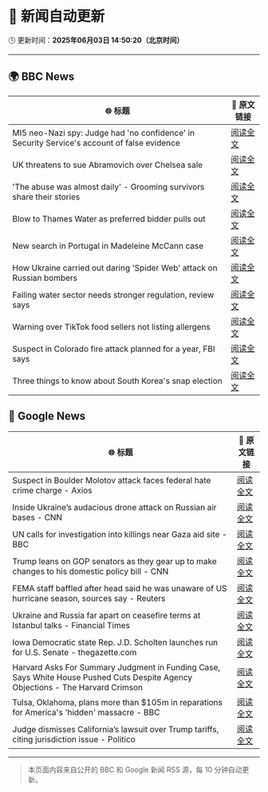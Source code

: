 # 🧠 新闻自动更新

🕒 更新时间：**2025年06月03日 14:50:20（北京时间）**

---

## 🌍 BBC News

| 🌐 标题 | 🔗 原文链接 |
|--------|-------------|
| MI5 neo-Nazi spy: Judge had 'no confidence' in Security Service's account of false evidence | [阅读全文](https://www.bbc.com/news/articles/cy0jdzngx2vo) |
| UK threatens to sue Abramovich over Chelsea sale | [阅读全文](https://www.bbc.com/news/articles/cvgn45d72eyo) |
| 'The abuse was almost daily' - Grooming survivors share their stories | [阅读全文](https://www.bbc.com/news/articles/c62n72mj113o) |
| Blow to Thames Water as preferred bidder pulls out | [阅读全文](https://www.bbc.com/news/articles/c93leknykvyo) |
| New search in Portugal in Madeleine McCann case | [阅读全文](https://www.bbc.com/news/articles/c5y8jmkr3j7o) |
| How Ukraine carried out daring 'Spider Web' attack on Russian bombers | [阅读全文](https://www.bbc.com/news/articles/cq69qnvj6nlo) |
| Failing water sector needs stronger regulation, review says | [阅读全文](https://www.bbc.com/news/articles/cz70g4vgdnxo) |
| Warning over TikTok food sellers not listing allergens | [阅读全文](https://www.bbc.com/news/articles/c9djwv3q6w9o) |
| Suspect in Colorado fire attack planned for a year, FBI says | [阅读全文](https://www.bbc.com/news/articles/cy8ng0g4k2no) |
| Three things to know about South Korea's snap election | [阅读全文](https://www.bbc.com/news/videos/c3rpz380vpdo) |

## 📰 Google News

| 🌐 标题 | 🔗 原文链接 |
|--------|-------------|
| Suspect in Boulder Molotov attack faces federal hate crime charge - Axios | [阅读全文](https://news.google.com/rss/articles/CBMigwFBVV95cUxQazJFazRFcWhjR3otX3QtNno0ZERfekR4T2hJX3NaeE1xX1ZNUUtkTW5KVV9pRmZ5c2dwN2lHY19yMEJvYWdKa3RxbEdUd2h5cVpHWjNwZXIxYzZISm1PbmdBeVBVOUlqYlU3YkxYQjluS3JWdlh6Vk1Ya1BSV0JJZkNXbw?oc=5) |
| Inside Ukraine’s audacious drone attack on Russian air bases - CNN | [阅读全文](https://news.google.com/rss/articles/CBMimgFBVV95cUxPOC1jVzNBVEhIbWFOZmZ1N0VLU256cUJsSE1Qc2VCWktHQkxOaEdJWlQxRTVfQU9CN3VkaGVmU2pWWE9OdWdiSVNOQWRtbEdTdEM3cG5aY2pyT2pPU2gxSFJZakVVMS1wYnZYNDlIS1R3VDBPWDBIRTg5bU5RTS10SjJ0dFkyWDg2Ujh1WEJUZTFJaXM0M1N4NFZ30gGfAUFVX3lxTFBCU1drSUVYbkRBM1dKUEE4ZXNIbk9rc1JTUVVQem9RLW44T3hxcWdZTTREcTVLakxFZXJGdlozSEdIQ2M4aTZvSW9QaFF5V25oaUVhSUdqTGUxQW5BVnU0T2RheUhQYzFXUHg5N01MbWVXR0RDakVWSEdaNWlWV1c5VTBjVkVwN2dUaVNSaXcwdkNHZkVZelRjVllJYzk3MA?oc=5) |
| UN calls for investigation into killings near Gaza aid site - BBC | [阅读全文](https://news.google.com/rss/articles/CBMiWkFVX3lxTE90dmVBNVNGd2FKZ1o1QUstczlmUVF2bDExSUlVcS1kNXc3cTZnSWhtRm1DdzBDTlpLRUQyTFdFbkRlaG1KeWxZVGxYV0I4LThqa0g5akZua2VNZ9IBX0FVX3lxTE1WdjlLRlFqZmpWTlVNZHVCb3NaWWF0ZmR4TnRQOTZLc0MzOHBRcFd6Q3pkM2FHTzRoSTlrOFhCeVFnSnI0LWJpQ1RwMHdBcTRQcEhQUUd3SnJzS2tzNTJB?oc=5) |
| Trump leans on GOP senators as they gear up to make changes to his domestic policy bill - CNN | [阅读全文](https://news.google.com/rss/articles/CBMiekFVX3lxTE95VHQ0c3l2X29oal9QeU5obl9BMHdGQURLV3JVcHJBZmZzWmxpdlV6Y25tVWpCckgtOUNDQU9MMDRKdEpRVkFkbnZDRnZfWGdPUmNLTWU5MlBGd3lsMEFBQ01UaDh4TjBwTXRkMEhIZ1FHbDBKQUtaRXpR0gF_QVVfeXFMUGx4YzZpSDZpOVB4RlF0NGZVdzVjR2NBN29PYUFKUU5DYXpBTU90ZlZBWFlZVDFUeHM3WnpCbHBjQWNfUk9oT1MwS2NTVjFQdzBTT3AzRnVadExuMUFpRUJYVW5OUWdjVnF2NkQxUTJkakNDVnlkVDBuVlJZS2Q2OA?oc=5) |
| FEMA staff baffled after head said he was unaware of US hurricane season, sources say - Reuters | [阅读全文](https://news.google.com/rss/articles/CBMiwAFBVV95cUxNLXh2NXgxaU9CbkNfX2JXUHd0elljM3B6bkRSd2VZVHJoRURfM3VhTk9GYmFzMHdTX3JmR0hjNHhLNG9hcEtuRlQ3SVdoRGRWb3hJR2F0azlwZU5IaG0zXzRBR1VNbWRHSHJJVUp2Uno1VnB2NUJ0Nm55ZjVCaWpXcGpKSVJnbzFTVzhkT015enpHNlRjYUNqdU1sdkNaTUNyblB0QWV6TDRveWxEYy1pT2ZpOFVwVk1CUmNCODFQSFg?oc=5) |
| Ukraine and Russia far apart on ceasefire terms at Istanbul talks - Financial Times | [阅读全文](https://news.google.com/rss/articles/CBMicEFVX3lxTFBpR3YwREh4UFZOTXd3R19mS1RqZWRodjVNbHd1U1NVRkhsM2FQdWlQZUdEcjRCYkJ5ZkZiSEZqeUZla2kyNDBweGoxNnphRnN5LTVjNndFZm1mS3NWQlpDblVZVl8wQUxVU1FSQTlKeUE?oc=5) |
| Iowa Democratic state Rep. J.D. Scholten launches run for U.S. Senate - thegazette.com | [阅读全文](https://news.google.com/rss/articles/CBMitAFBVV95cUxQdG5MZldjZm82TE9va1BTVFpWbG5rbWtCM3c3V1hTQ2ZUcW5uYmVBeEJLZGJZUkg2Y0VBQy1hMFRIWHpPcnQ3U3R6QXFRTkx1d3FqUVEtMklYeUItZHZKUGRmOTFHTzhlM3dUUlJEOS13cjZDQm1rZkdXVmdLWmxvRERIMXhNUzBINV9PUkd5VGpYTFpyYjIybURqc3Q2WjJzNmhwUkI2NnBqSGhGVkY3clBOaXk?oc=5) |
| Harvard Asks For Summary Judgment in Funding Case, Says White House Pushed Cuts Despite Agency Objections - The Harvard Crimson | [阅读全文](https://news.google.com/rss/articles/CBMif0FVX3lxTE5GMml2VTkzb2ZFYXZ0WW5hVWc4dmpldEh1UkFaRFplZHVOV1JEdGZ6OWZaa0s0T0ctUHItVWhZdXB0cF9XSUZVQUF6UUhXbjZxNHBPWXAzX1IxdmQ5U3VfdkdYOXJmNUxnRjFtTkN1LTMwbG04dHZCUFdrVnlPVzA?oc=5) |
| Tulsa, Oklahoma, plans more than $105m in reparations for America's 'hidden' massacre - BBC | [阅读全文](https://news.google.com/rss/articles/CBMiWkFVX3lxTE9rMXByN1ZwLWVfc1RUeEI1UERRZlVKNXRYT0ZNbjdtSVFUbllrT0x3bmRlU2dxeWZXTVl0T3VCM3lkSXhrdGNDVldYQTFMT1YxUHlTN3Z1V29Gd9IBX0FVX3lxTFBQeFE2TlBiWkZlemtDOWY2NTNITmM5V3RPMVdPcUNXelpqNVcwdG5fbGRlUE1BMzUxVy14NTF1bWx0QVc3WGM3RGpJQzVnX295cHZaQ19TWTlRTnV6SFdz?oc=5) |
| Judge dismisses California’s lawsuit over Trump tariffs, citing jurisdiction issue - Politico | [阅读全文](https://news.google.com/rss/articles/CBMilwFBVV95cUxNa0JTeWI3OWQyMXZDRHZod0R6N1kwcl9Ob25NUC14eW5PbkxOamFjTEdGS2ZZREJWRnR2WmpuSnViMFFPX0lMUXRQbXowWDJNV2tOVGZ2Q3BmT1J2Y3NfSVFOcW9NNjc4bUR1ZzBOd1RVWk80b3lSUG5mOGtQZlMwSmoxOXA2dERXMFcyZl8wRkg4cC0xTGtj?oc=5) |

---
> 本页面内容来自公开的 BBC 和 Google 新闻 RSS 源，每 10 分钟自动更新。